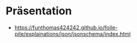 # Präsentation

* https://funthomas424242.github.io/foile-pile/explainations/json/jsonschema/index.html
